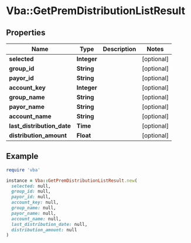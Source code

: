 # Vba::GetPremDistributionListResult

## Properties

| Name | Type | Description | Notes |
| ---- | ---- | ----------- | ----- |
| **selected** | **Integer** |  | [optional] |
| **group_id** | **String** |  | [optional] |
| **payor_id** | **String** |  | [optional] |
| **account_key** | **Integer** |  | [optional] |
| **group_name** | **String** |  | [optional] |
| **payor_name** | **String** |  | [optional] |
| **account_name** | **String** |  | [optional] |
| **last_distribution_date** | **Time** |  | [optional] |
| **distribution_amount** | **Float** |  | [optional] |

## Example

```ruby
require 'vba'

instance = Vba::GetPremDistributionListResult.new(
  selected: null,
  group_id: null,
  payor_id: null,
  account_key: null,
  group_name: null,
  payor_name: null,
  account_name: null,
  last_distribution_date: null,
  distribution_amount: null
)
```

